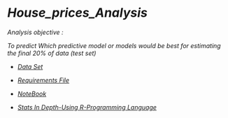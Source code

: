 # *House_prices_Analysis*


*Analysis objective :*

*To predict Which predictive model or models would be best for estimating the final 20% of data (test set)*

* [*Data Set*]()

* [*Requirements File*](https://github.com/omars1234/TimeSeries_ML/blob/8c35b7422f5fc24eb85f044333bc4c15bad4d747/House_prices_Analysis/requirements.txt)

* [*NoteBook*](https://github.com/omars1234/TimeSeries_ML/blob/2c7f7df247af4dafcdfc6b0422cfd3e29db3340b/House_prices_Analysis/House_prices_Analysis.ipynb)

* [*Stats In Depth-Using R-Programming Language*](https://github.com/omars1234/TimeSeries_ML/blob/2555eeef25aa40edfa3d705754875c6cdb9ae078/House_prices_Analysis/stats.ipynb)